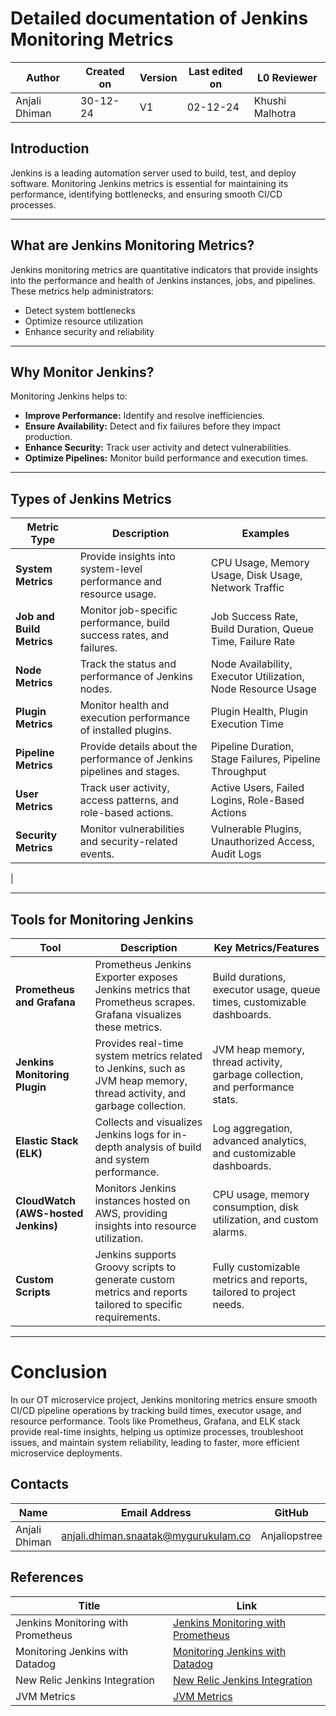 # Detailed documentation of Jenkins Monitoring Metrics 

| **Author** | **Created on** | **Version** | **Last edited on** | **L0 Reviewer** |
|------------|----------------|-------------------|---------------------|----------|
| Anjali Dhiman  | 30-12-24      | V1  | 02-12-24           | Khushi Malhotra |



## Introduction

Jenkins is a leading automation server used to build, test, and deploy software. Monitoring Jenkins metrics is essential for maintaining its performance, identifying bottlenecks, and ensuring smooth CI/CD processes.

---
## What are Jenkins Monitoring Metrics?

Jenkins monitoring metrics are quantitative indicators that provide insights into the performance and health of Jenkins instances, jobs, and pipelines. These metrics help administrators:
- Detect system bottlenecks
- Optimize resource utilization
- Enhance security and reliability

---


## Why Monitor Jenkins?

Monitoring Jenkins helps to:
- **Improve Performance:** Identify and resolve inefficiencies.
- **Ensure Availability:** Detect and fix failures before they impact production.
- **Enhance Security:** Track user activity and detect vulnerabilities.
- **Optimize Pipelines:** Monitor build performance and execution times.

---

## Types of Jenkins Metrics

| **Metric Type**       | **Description**                                                               | **Examples**                                                                                  |
|------------------------|-------------------------------------------------------------------------------|----------------------------------------------------------------------------------------------|
| **System Metrics**     | Provide insights into system-level performance and resource usage.           | CPU Usage, Memory Usage, Disk Usage, Network Traffic                                          |
| **Job and Build Metrics** | Monitor job-specific performance, build success rates, and failures.         | Job Success Rate, Build Duration, Queue Time, Failure Rate                                   |
| **Node Metrics**       | Track the status and performance of Jenkins nodes.                           | Node Availability, Executor Utilization, Node Resource Usage                                 |
| **Plugin Metrics**     | Monitor health and execution performance of installed plugins.               | Plugin Health, Plugin Execution Time                                                         |
| **Pipeline Metrics**   | Provide details about the performance of Jenkins pipelines and stages.       | Pipeline Duration, Stage Failures, Pipeline Throughput                                       |
| **User Metrics**       | Track user activity, access patterns, and role-based actions.                | Active Users, Failed Logins, Role-Based Actions                                              |
| **Security Metrics**   | Monitor vulnerabilities and security-related events.                        | Vulnerable Plugins, Unauthorized Access, Audit Logs         
|

---
## Tools for Monitoring Jenkins

| **Tool**                  | **Description**                                                                                   | **Key Metrics/Features**                                                      |
|---------------------------|---------------------------------------------------------------------------------------------------|-------------------------------------------------------------------------------|
| **Prometheus and Grafana** | Prometheus Jenkins Exporter exposes Jenkins metrics that Prometheus scrapes. Grafana visualizes these metrics. | Build durations, executor usage, queue times, customizable dashboards.        |
| **Jenkins Monitoring Plugin** | Provides real-time system metrics related to Jenkins, such as JVM heap memory, thread activity, and garbage collection. | JVM heap memory, thread activity, garbage collection, and performance stats.  |
| **Elastic Stack (ELK)**    | Collects and visualizes Jenkins logs for in-depth analysis of build and system performance.       | Log aggregation, advanced analytics, and customizable dashboards.            |
| **CloudWatch (AWS-hosted Jenkins)** | Monitors Jenkins instances hosted on AWS, providing insights into resource utilization.           | CPU usage, memory consumption, disk utilization, and custom alarms.          |
| **Custom Scripts**         | Jenkins supports Groovy scripts to generate custom metrics and reports tailored to specific requirements. | Fully customizable metrics and reports, tailored to project needs.           |

---

# Conclusion

In our OT microservice project, Jenkins monitoring metrics ensure smooth CI/CD pipeline operations by tracking build times, executor usage, and resource performance. Tools like Prometheus, Grafana, and ELK stack provide real-time insights, helping us optimize processes, troubleshoot issues, and maintain system reliability, leading to faster, more efficient microservice deployments.

## Contacts

| Name| Email Address      | GitHub | URL |
|-----|--------------------------|----------|---------|
| Anjali Dhiman | anjali.dhiman.snaatak@mygurukulam.co |  Anjaliopstree  |  https://github.com/Anjaliopstree  |


## References

| Title                                     | Link                                                                 |
|-------------------------------------------|----------------------------------------------------------------------|
| Jenkins Monitoring with Prometheus        | [Jenkins Monitoring with Prometheus](https://www.jenkins.io/doc/book/system-administration/monitoring/) |
| Monitoring Jenkins with Datadog           | [Monitoring Jenkins with Datadog](https://www.datadoghq.com/blog/monitoring-jenkins/)                    |
| New Relic Jenkins Integration             | [New Relic Jenkins Integration](https://docs.newrelic.com/docs/integrations/jenkins-integration)         |
| JVM Metrics                               | [JVM Metrics](https://docs.oracle.com/javase/8/docs/technotes/guides/management/overview.html)           |

